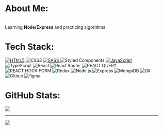 # About Me:
<br>Learning **Node/Express** and practicing algorithms<br>


# Tech Stack:
[![HTML5](https://img.shields.io/badge/html5-%23E34F26.svg?style=for-the-badge&logo=html5&logoColor=white)](https://img.shields.io/badge/HTML5-E34F26.svg?style=for-the-badge&logo=HTML5&logoColor=white) 
![CSS3](https://img.shields.io/badge/css3-%231572B6.svg?style=for-the-badge&logo=css3&logoColor=white) 
[![SASS](https://img.shields.io/badge/SASS-hotpink.svg?style=for-the-badge&logo=SASS&logoColor=white) ](https://img.shields.io/badge/Sass-CC6699.svg?style=for-the-badge&logo=Sass&logoColor=white)
![Styled Components](https://img.shields.io/badge/styled--components-DB7093?style=for-the-badge&logo=styled-components&logoColor=white)
[![JavaScript](https://img.shields.io/badge/javascript-%23323330.svg?style=for-the-badge&logo=javascript&logoColor=%23F7DF1E) ](https://img.shields.io/badge/JavaScript-F7DF1E.svg?style=for-the-badge&logo=JavaScript&logoColor=black)
![TypeScript](https://img.shields.io/badge/typescript-%23007ACC.svg?style=for-the-badge&logo=typescript&logoColor=white) 
![React](https://img.shields.io/badge/react-%2320232a.svg?style=for-the-badge&logo=react&logoColor=%2361DAFB)
![React Router](https://img.shields.io/badge/React_Router-CA4245?style=for-the-badge&logo=react-router&logoColor=white) 
![REACT QUERY](https://img.shields.io/badge/React%20Query-FF4154.svg?style=for-the-badge&logo=React-Query&logoColor=white)
![REACT HOOK FORM](https://img.shields.io/badge/React%20Hook%20Form-EC5990.svg?style=for-the-badge&logo=React-Hook-Form&logoColor=white)
![Redux](https://img.shields.io/badge/redux-%23593d88.svg?style=for-the-badge&logo=redux&logoColor=white) 
![Node.js](https://img.shields.io/badge/Node.js-339933.svg?style=for-the-badge&logo=nodedotjs&logoColor=white)
![Express](https://img.shields.io/badge/Express-000000.svg?style=for-the-badge&logo=Express&logoColor=white)
![MongoDB](https://img.shields.io/badge/MongoDB-47A248.svg?style=for-the-badge&logo=MongoDB&logoColor=white)
![Git](https://img.shields.io/badge/Git-F05032.svg?style=for-the-badge&logo=Git&logoColor=white)
![Github](https://img.shields.io/badge/GitHub-181717.svg?style=for-the-badge&logo=GitHub&logoColor=white)
![figma](https://img.shields.io/badge/Figma-F24E1E.svg?style=for-the-badge&logo=Figma&logoColor=white)
# GitHub Stats:

![](https://github-readme-stats.vercel.app/api/top-langs/?username=marcin10lw&theme=radical&hide_border=false&include_all_commits=true&count_private=true&layout=compact)

---
[![](https://visitcount.itsvg.in/api?id=marcin10lw&icon=0&color=0)](https://visitcount.itsvg.in)

<!-- Proudly created with GPRM ( https://gprm.itsvg.in ) -->
